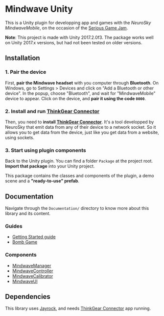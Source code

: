 # Mindwave Unity

This is a Unity plugin for developping app and games with the *NeuroSky MindwaveMobile*, on the occasion of the [Serious Game Jam](www.eventbrite.fr/e/34697918408).

**Note**: This project is made with Unity 2017.2.0f3. The package works well on Unity 2017.x versions, but had not been tested on older versions.

## Installation

### 1. Pair the device

First, **pair the Mindwave headset** with you computer through **Bluetooth**. On Windows, go to Settings > Devices and click on "Add a Bluetooth or other device". In the popup, choose "Bluetooth", and wait for "MindwaveMobile" device to appear. Click on the device, and **pair it using the code `0000`**.

### 2. Install and run [ThinkGear Connector](http://developer.neurosky.com/docs/doku.php?id=thinkgear_connector_tgc)

Then, you need to **install [ThinkGear Connector](http://developer.neurosky.com/docs/doku.php?id=thinkgear_connector_tgc)**. It's a tool developped by NeuroSky that emit data from any of their device to a network socket. So it allows you to get data from the device, just like you get data from a website, using sockets.

### 3. Start using plugin components

Back to the Unity plugin. You can find a folder `Package` at the project root. **Import that package** into your Unity project.

This package contains the classes and components of the plugin, a demo scene and a **"ready-to-use" prefab**.

## Documentation

Navigate through the `Documentation/` directory to know more about this library and its content.

### Guides

* [Getting Started guide](./Documentation/GettingStarted.md)
* [Bomb Game](./Documentation/BombGame.md)

### Components

* [MindwaveManager](./MindwaveManager.md)
* [MindwaveController](./MindwaveController.md)
* [MindwaveCalibrator](./MindwaveCalibrator.md)
* [MindwaveUI](./MindwaveUI.md)

## Dependencies

This library uses [Jayrock](https://github.com/atifaziz/Jayrock), and needs [ThinkGear Connector](http://developer.neurosky.com/docs/doku.php?id=thinkgear_connector_tgc) app running.